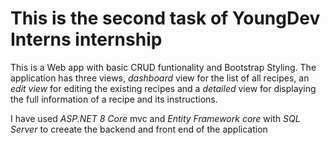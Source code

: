 # This is the second task of YoungDev Interns internship

This is a Web app with basic CRUD funtionality and Bootstrap Styling.
The application has three views, _dashboard_ view for the list of all recipes,
an _edit view_ for editing the existing recipes and a _detailed_ view for displaying the full information of a recipe and its instructions.

I have used _ASP.NET 8 Core_ mvc and _Entity Framework core_ with _SQL Server_ to creeate the backend and front end of the application
